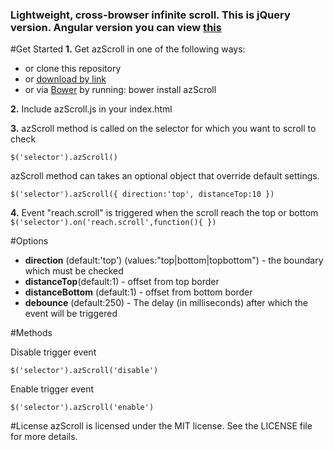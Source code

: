 ### Lightweight, cross-browser infinite scroll. This is jQuery version. Angular version you can view [this](https://github.com/AzatKhalilov/azScrollAngular)

#Get Started
**1.** Get azScroll in one of the following ways:

+ or clone this repository
+ or [download by link](https://github.com/AzatKhalilov/azScroll/blob/master/src/js/azScroll.js)
+ or via [Bower](http://bower.io/) by running: bower install azScroll

**2.** Include azScroll.js in your index.html

**3.** azScroll method is called on the selector for which you want to scroll to check

`$('selector').azScroll()`

azScroll method can takes an optional object that override default settings.

`$('selector').azScroll({
  direction:'top',
  distanceTop:10
})`

**4.**   Event "reach.scroll" is triggered when the scroll reach the top or bottom
`$('selector').on('reach.scroll',function(){
})`

#Options

+ **direction** (default:'top') (values:"top|bottom|topbottom") - the boundary which must be checked
+ **distanceTop**(default:1) - offset from top border
+ **distanceBottom** (default:1) - offset from bottom border
+ **debounce** (default:250) - The delay (in milliseconds) after which the event will be triggered

#Methods

Disable trigger event

`$('selector').azScroll('disable')`

Enable trigger event

`$('selector').azScroll('enable')`


#License
azScroll is licensed under the MIT license. See the LICENSE file for more details.
